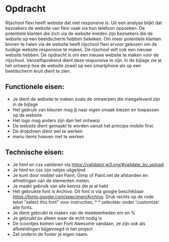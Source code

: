 # Opdracht 
Rijschool flexi heeft website dat niet responsive is. Uit een analyse blijkt dat bezoekers de website van flexi vaak via hun telefoon opzoeken. De potentiele klanten die zich via de website melden zijn bezoekers die de website op een beeldscherm hebben bekeken. Om meer potentiele klanten binnen te halen via de website heeft rijschool flexi ervoor gekozen om de huidige website responsive te maken. De rijschool wilt ook een nieuwe website hebben. De opdracht is om een nieuwe website te maken voor de riijschool. Vanzelfsprekend dient deze responsive te zijn. In de bijlage zie je het ontwerp hoe de website zowel op een smartphone als op een beeldscherm eruit dient te zien.

## Functionele eisen:

* Je dient de website te maken zoals de ontwerpen die meegeleverd zijn in de bijlage
* Het gebruik van kleuren mag jij naar eigen smaak kiezen en toepassen op de website
* Het logo mag anders zijn dan het ontwerp
* De website dient gemaakt te worden vanuit het principe mobile first.
* De dropdown dient wel te werken
* menu items hoeven niet te werken
## Technische eisen:

* Je html en css valideren via https://validator.w3.org/#validate_by_upload
* Je html en css zijn netjes uitgelijnd
* Je kunt door middel van Paint, Gimp of Paint.net de afstanden en afmetingen van de elementen meten.
* Je maakt gebruik van alle kennis die je al hebt
* Het gebruikte font is Archivo. Dit font is via google beschikbaar https://fonts.google.com/specimen/Archivo. Druk rechts op de rode tekst "select this font" voor instructies, * * selecteer onder 'customize' alle fonts.
* Je dient gebruikt te maken van de meeteenheden em en %
* Je gebruikt px alleen waar de echt nodig is
* De icoontjes komen van Font Awesome vandaan, ze zijn ook als afbeeldingen bijgevoegd in het project
* Zet onderin de footer je eigen naam.
